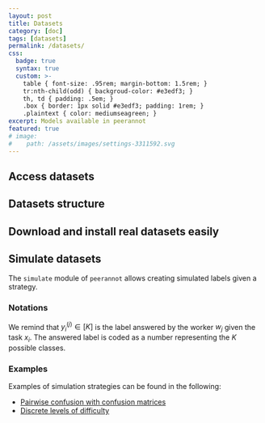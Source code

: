 ```yaml
---
layout: post
title: Datasets
category: [doc]
tags: [datasets]
permalink: /datasets/
css:
  badge: true
  syntax: true
  custom: >-
    table { font-size: .95rem; margin-bottom: 1.5rem; }
    tr:nth-child(odd) { backgroud-color: #e3edf3; }
    th, td { padding: .5em; }
    .box { border: 1px solid #e3edf3; padding: 1rem; }
    .plaintext { color: mediumseagreen; }
excerpt: Models available in peerannot
featured: true
# image:
#    path: /assets/images/settings-3311592.svg
---
```


## Access datasets

## Datasets structure

## Download and install real datasets easily

## Simulate datasets

The `simulate` module of `peerannot` allows creating simulated labels given a strategy.

### Notations

We remind that $y_i^{(j)}\in[K]$ is the label answered by the worker $w_j$ given the task $x_i$.
The answered label is coded as a number representing the $K$ possible classes.
### Examples

Examples of simulation strategies can be found in the following:
<ul>
  <li><a href="/datasets/simulate_confusions">Pairwise confusion with confusion matrices</a></li>
  <li><a href="/datasets/simulate_discrete_difficulty">Discrete levels of difficulty</a></li>
</ul>
